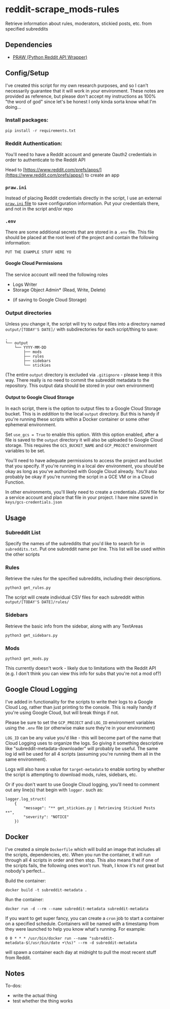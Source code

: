 # reddit-scrape_mods-rules
Retrieve information about rules, moderators, stickied posts, etc. from specified subreddits

## Dependencies

- [PRAW (Python Reddit API Wrapper)](https://github.com/praw-dev/praw)

## Config/Setup

I've created this script for my own research purposes, and so I can't necessarily guarantee that it will work in _your_ environment. These notes are provided as reference, but please don't accept my instructions as 100% "the word of god" since let's be honest I only kinda sorta know what I'm doing...

### Install packages:

`pip install -r requirements.txt`

### Reddit Authentication:

You'll need to have a Reddit account and generate Oauth2 credentials in order to authenticate to the Reddit API

Head to [https://www.reddit.com/prefs/apps/](https://www.reddit.com/prefs/apps/) to create an app

### `praw.ini`

Instead of placing Reddit credentials directly in the script, I use an external [`praw.ini` file](https://praw.readthedocs.io/en/stable/getting_started/configuration/prawini.html#praw-ini) to save configuration information. Put your credentials there, and not in the script and/or repo

### `.env`

There are some additional secrets that are stored in a `.env` file. This file should be placed at the root level of the project and contain the following information:

```
PUT THE EXAMPLE STUFF HERE YO
```

#### Google Cloud Permissions

The service account will need the following roles
- Logs Writer
- Storage Object Admin* (Read, Write, Delete)

* (if saving to Google Cloud Storage)

### Output directories

Unless you change it, the script will try to output files into a directory named `output/[TODAY'S DATE]/` with subdirectories for each script/thing to save:

```
.
└── output
    └── YYYY-MM-DD
        ├── mods
        ├── rules
        ├── sidebars
        └── stickies
```

(The entire `output` directory is excluded via `.gitignore` - please keep it this way. There really is no need to commit the subreddit metadata to the repository. This output data should be stored in your own environment)

#### Output to Google Cloud Storage
In each script, there is the option to output files to a Google Cloud Storage bucket. This is in _addition_ to the local `output` directory. But this is handy if you're running these scripts within a Docker container or some other ephemeral environment.

Set `use_gcs = True` to enable this option. With this option enabled, after a file is saved to the `output` directory it will also be uploaded to Google Cloud storage. This requires the `GCS_BUCKET_NAME` and `GCP_PROJECT` environment variables to be set. 

You'll need to have adequate permissions to access the project and bucket that you specify. If you're running in a local dev environment, you _should_ be okay as long as you've authorized with Google Cloud already. You'll also probably be okay if you're running the script in a GCE VM or in a Cloud Function.

In other environments, you'll likely need to create a credentials JSON file for a service account and place that file in your project. I have mine saved in `keys/gcs-credentials.json`

## Usage

### Subreddit List

Specify the names of the subreddits that you'd like to search for in `subreddits.txt`. Put one subreddit name per line. This list will be used within the other scripts

### Rules

Retrieve the rules for the specified subreddits, including their descriptions.

`python3 get_rules.py`

The script will create individual CSV files for each subreddit within `output/[TODAY'S DATE]/rules/`

### Sidebars

Retrieve the basic info from the sidebar, along with any TextAreas

`python3 get_sidebars.py`


### Mods

`python3 get_mods.py`

This currently doesn't work - likely due to limitations with the Reddit API (e.g. I don't think you can view this info for subs that you're not a mod of?)

## Google Cloud Logging
I've added in functionality for the scripts to write their logs to a Google Cloud Log, rather than just printing to the console. This is really handy if you're using Google Cloud, but will break things if not. 

Please be sure to set the `GCP_PROJECT` and `LOG_ID` environment variables using the `.env` file (or otherwise make sure they're in your environment)

`LOG_ID` can be any value you'd like - this will become part of the name that Cloud Logging uses to organize the logs. So giving it something descriptive like "subreddit-metadata-downloader" will probably be useful. The same log id will be used for all 4 scripts (assuming you're running them all in the same environment). 

Logs will also have a value for `target-metadata` to enable sorting by whether the script is attempting to download mods, rules, sidebars, etc.

Or if you don't want to use Google Cloud logging, you'll need to comment out any line(s) that begin with `logger.` such as:

```
logger.log_struct(
    {
        "message": "** get_stickies.py | Retrieving Stickied Posts **",
        "severity": "NOTICE"
    })
```

## Docker
I've created a simple `Dockerfile` which will build an image that includes all the scripts, dependencies, etc. When you run the container, it will run through all 4 scripts in order and then stop. This also means that if one of the scripts fails, the following ones won't run. Yeah, I know it's not great but nobody's perfect...

Build the container:

```
docker build -t subreddit-metadata .
```

Run the container:

```
docker run -d --rm --name subreddit-metadata subreddit-metadata
```

If you want to get super fancy, you can create a `cron` job to start a container on a specified schedule. Containers will be named with a timestamp from they were launched to help you know what's running. For example:

```
0 0 * * * /usr/bin/docker run --name "subreddit-metadata-$(/usr/bin/date +\%s)" --rm -d subreddit-metadata
```

will spawn a container each day at midnight to pull the most recent stuff from Reddit.


## Notes

To-dos:
- write the actual thing
- test whether the thing works